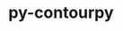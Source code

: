 ---
title: "py-contourpy"
layout: cache
categories: [package, develop-2024-11-24]
meta: {"versions": ["1.3.0"], "compilers": ["apple-clang@=15.0.0", "gcc@=11.1.0", "gcc@=11.4.0", "gcc@=13.2.0", "gcc@=7.5.0", "gcc@=9.4.0", "oneapi@=2024.2.1"], "oss": ["ubuntu18.04", "ubuntu20.04", "ubuntu22.04", "ubuntu24.04", "ventura"], "platforms": ["darwin", "linux"], "targets": ["aarch64", "neoverse_v1", "neoverse_v2", "ppc64le", "x86_64_v3"], "stacks": ["data-vis-sdk", "e4s", "e4s-neoverse-v2", "e4s-neoverse_v1", "e4s-oneapi", "e4s-power", "e4s-rocm-external", "ml-darwin-aarch64-mps", "ml-linux-aarch64-cpu", "ml-linux-aarch64-cuda", "ml-linux-x86_64-cpu", "ml-linux-x86_64-cuda", "radiuss", "root"], "num_specs": 22, "num_specs_by_stack": {"ml-darwin-aarch64-mps": 1, "root": 22, "radiuss": 1, "e4s-power": 4, "data-vis-sdk": 1, "e4s-neoverse_v1": 4, "e4s-neoverse-v2": 2, "e4s": 4, "e4s-rocm-external": 1, "e4s-oneapi": 3, "ml-linux-aarch64-cuda": 1, "ml-linux-aarch64-cpu": 1, "ml-linux-x86_64-cpu": 1, "ml-linux-x86_64-cuda": 1}}
spec_details: [{"hash": "6miutpuajvz5sghgaak5k2g2ikemnbeu", "compiler": "apple-clang@=15.0.0", "versions": ["1.3.0"], "os": "ventura", "platform": "darwin", "target": "aarch64", "variants": ["build_system=python_pip"], "stacks": ["ml-darwin-aarch64-mps", "root"], "size": "-", "tarball": "https://binaries.spack.io/develop-2024-11-24/build_cache/darwin-ventura-aarch64/apple-clang-15.0.0/py-contourpy-1.3.0/darwin-ventura-aarch64-apple-clang-15.0.0-py-contourpy-1.3.0-6miutpuajvz5sghgaak5k2g2ikemnbeu.spack"}, {"hash": "xga7l2l3xctlmyzjnarurchuff6zioyk", "compiler": "gcc@=7.5.0", "versions": ["1.3.0"], "os": "ubuntu18.04", "platform": "linux", "target": "x86_64_v3", "variants": ["build_system=python_pip"], "stacks": ["radiuss", "root"], "size": "-", "tarball": "https://binaries.spack.io/develop-2024-11-24/build_cache/linux-ubuntu18.04-x86_64_v3/gcc-7.5.0/py-contourpy-1.3.0/linux-ubuntu18.04-x86_64_v3-gcc-7.5.0-py-contourpy-1.3.0-xga7l2l3xctlmyzjnarurchuff6zioyk.spack"}, {"hash": "tp75sp3jdxwkrxfssguyhsclbqftajvn", "compiler": "gcc@=9.4.0", "versions": ["1.3.0"], "os": "ubuntu20.04", "platform": "linux", "target": "ppc64le", "variants": ["build_system=python_pip"], "stacks": ["e4s-power", "root"], "size": "-", "tarball": "https://binaries.spack.io/develop-2024-11-24/build_cache/linux-ubuntu20.04-ppc64le/gcc-9.4.0/py-contourpy-1.3.0/linux-ubuntu20.04-ppc64le-gcc-9.4.0-py-contourpy-1.3.0-tp75sp3jdxwkrxfssguyhsclbqftajvn.spack"}, {"hash": "kidfacz7q6274seulsm27t6qg33p6jc7", "compiler": "gcc@=9.4.0", "versions": ["1.3.0"], "os": "ubuntu20.04", "platform": "linux", "target": "ppc64le", "variants": ["build_system=python_pip"], "stacks": ["e4s-power", "root"], "size": "-", "tarball": "https://binaries.spack.io/develop-2024-11-24/build_cache/linux-ubuntu20.04-ppc64le/gcc-9.4.0/py-contourpy-1.3.0/linux-ubuntu20.04-ppc64le-gcc-9.4.0-py-contourpy-1.3.0-kidfacz7q6274seulsm27t6qg33p6jc7.spack"}, {"hash": "6mpesn55ogwpmtm3pdt347sw3t2yyfwp", "compiler": "gcc@=9.4.0", "versions": ["1.3.0"], "os": "ubuntu20.04", "platform": "linux", "target": "ppc64le", "variants": ["build_system=python_pip"], "stacks": ["e4s-power", "root"], "size": "-", "tarball": "https://binaries.spack.io/develop-2024-11-24/build_cache/linux-ubuntu20.04-ppc64le/gcc-9.4.0/py-contourpy-1.3.0/linux-ubuntu20.04-ppc64le-gcc-9.4.0-py-contourpy-1.3.0-6mpesn55ogwpmtm3pdt347sw3t2yyfwp.spack"}, {"hash": "znbqza5b7lfrxpqwxn6x4nrxr4o77h2f", "compiler": "gcc@=9.4.0", "versions": ["1.3.0"], "os": "ubuntu20.04", "platform": "linux", "target": "ppc64le", "variants": ["build_system=python_pip"], "stacks": ["e4s-power", "root"], "size": "-", "tarball": "https://binaries.spack.io/develop-2024-11-24/build_cache/linux-ubuntu20.04-ppc64le/gcc-9.4.0/py-contourpy-1.3.0/linux-ubuntu20.04-ppc64le-gcc-9.4.0-py-contourpy-1.3.0-znbqza5b7lfrxpqwxn6x4nrxr4o77h2f.spack"}, {"hash": "aaetl2qliado5eljnrwvi2lxodz4kiy7", "compiler": "gcc@=11.1.0", "versions": ["1.3.0"], "os": "ubuntu20.04", "platform": "linux", "target": "x86_64_v3", "variants": ["build_system=python_pip"], "stacks": ["data-vis-sdk", "root"], "size": "-", "tarball": "https://binaries.spack.io/develop-2024-11-24/build_cache/linux-ubuntu20.04-x86_64_v3/gcc-11.1.0/py-contourpy-1.3.0/linux-ubuntu20.04-x86_64_v3-gcc-11.1.0-py-contourpy-1.3.0-aaetl2qliado5eljnrwvi2lxodz4kiy7.spack"}, {"hash": "73c62julpek7hh2ngglp75xel654dlzc", "compiler": "gcc@=11.4.0", "versions": ["1.3.0"], "os": "ubuntu22.04", "platform": "linux", "target": "neoverse_v1", "variants": ["build_system=python_pip"], "stacks": ["e4s-neoverse_v1", "root"], "size": "-", "tarball": "https://binaries.spack.io/develop-2024-11-24/build_cache/linux-ubuntu22.04-neoverse_v1/gcc-11.4.0/py-contourpy-1.3.0/linux-ubuntu22.04-neoverse_v1-gcc-11.4.0-py-contourpy-1.3.0-73c62julpek7hh2ngglp75xel654dlzc.spack"}, {"hash": "tnbju6oonacyigsbtx7iovzzhemjpz3x", "compiler": "gcc@=11.4.0", "versions": ["1.3.0"], "os": "ubuntu22.04", "platform": "linux", "target": "neoverse_v1", "variants": ["build_system=python_pip"], "stacks": ["e4s-neoverse_v1", "root"], "size": "-", "tarball": "https://binaries.spack.io/develop-2024-11-24/build_cache/linux-ubuntu22.04-neoverse_v1/gcc-11.4.0/py-contourpy-1.3.0/linux-ubuntu22.04-neoverse_v1-gcc-11.4.0-py-contourpy-1.3.0-tnbju6oonacyigsbtx7iovzzhemjpz3x.spack"}, {"hash": "7gp3yduljz2pxl4erf4gfg5alf6x4rz4", "compiler": "gcc@=11.4.0", "versions": ["1.3.0"], "os": "ubuntu22.04", "platform": "linux", "target": "neoverse_v1", "variants": ["build_system=python_pip"], "stacks": ["e4s-neoverse_v1", "root"], "size": "-", "tarball": "https://binaries.spack.io/develop-2024-11-24/build_cache/linux-ubuntu22.04-neoverse_v1/gcc-11.4.0/py-contourpy-1.3.0/linux-ubuntu22.04-neoverse_v1-gcc-11.4.0-py-contourpy-1.3.0-7gp3yduljz2pxl4erf4gfg5alf6x4rz4.spack"}, {"hash": "ggpfaeu4j4ffh25hm2ximjsgqkwxbu4z", "compiler": "gcc@=11.4.0", "versions": ["1.3.0"], "os": "ubuntu22.04", "platform": "linux", "target": "neoverse_v1", "variants": ["build_system=python_pip"], "stacks": ["e4s-neoverse_v1", "root"], "size": "-", "tarball": "https://binaries.spack.io/develop-2024-11-24/build_cache/linux-ubuntu22.04-neoverse_v1/gcc-11.4.0/py-contourpy-1.3.0/linux-ubuntu22.04-neoverse_v1-gcc-11.4.0-py-contourpy-1.3.0-ggpfaeu4j4ffh25hm2ximjsgqkwxbu4z.spack"}, {"hash": "4d7llfeunjjkk36b3hned7m2roofwr54", "compiler": "gcc@=11.4.0", "versions": ["1.3.0"], "os": "ubuntu22.04", "platform": "linux", "target": "neoverse_v2", "variants": ["build_system=python_pip"], "stacks": ["root", "e4s-neoverse-v2"], "size": "-", "tarball": "https://binaries.spack.io/develop-2024-11-24/build_cache/linux-ubuntu22.04-neoverse_v2/gcc-11.4.0/py-contourpy-1.3.0/linux-ubuntu22.04-neoverse_v2-gcc-11.4.0-py-contourpy-1.3.0-4d7llfeunjjkk36b3hned7m2roofwr54.spack"}, {"hash": "hzidayfqsbd4ydpelgc2hzjyxxyv46wn", "compiler": "gcc@=11.4.0", "versions": ["1.3.0"], "os": "ubuntu22.04", "platform": "linux", "target": "neoverse_v2", "variants": ["build_system=python_pip"], "stacks": ["root", "e4s-neoverse-v2"], "size": "-", "tarball": "https://binaries.spack.io/develop-2024-11-24/build_cache/linux-ubuntu22.04-neoverse_v2/gcc-11.4.0/py-contourpy-1.3.0/linux-ubuntu22.04-neoverse_v2-gcc-11.4.0-py-contourpy-1.3.0-hzidayfqsbd4ydpelgc2hzjyxxyv46wn.spack"}, {"hash": "yzb4dg4ttnjh46wj5ffivxpfs2e64wpz", "compiler": "gcc@=11.4.0", "versions": ["1.3.0"], "os": "ubuntu22.04", "platform": "linux", "target": "x86_64_v3", "variants": ["build_system=python_pip"], "stacks": ["e4s", "root", "e4s-rocm-external"], "size": "-", "tarball": "https://binaries.spack.io/develop-2024-11-24/build_cache/linux-ubuntu22.04-x86_64_v3/gcc-11.4.0/py-contourpy-1.3.0/linux-ubuntu22.04-x86_64_v3-gcc-11.4.0-py-contourpy-1.3.0-yzb4dg4ttnjh46wj5ffivxpfs2e64wpz.spack"}, {"hash": "u3w22j4qagzi4lifqw44mzgdl2jw3ped", "compiler": "gcc@=11.4.0", "versions": ["1.3.0"], "os": "ubuntu22.04", "platform": "linux", "target": "x86_64_v3", "variants": ["build_system=python_pip"], "stacks": ["e4s", "root"], "size": "-", "tarball": "https://binaries.spack.io/develop-2024-11-24/build_cache/linux-ubuntu22.04-x86_64_v3/gcc-11.4.0/py-contourpy-1.3.0/linux-ubuntu22.04-x86_64_v3-gcc-11.4.0-py-contourpy-1.3.0-u3w22j4qagzi4lifqw44mzgdl2jw3ped.spack"}, {"hash": "gs3btznqvaru7w3rhigw5ovrl4kdzl4h", "compiler": "gcc@=11.4.0", "versions": ["1.3.0"], "os": "ubuntu22.04", "platform": "linux", "target": "x86_64_v3", "variants": ["build_system=python_pip"], "stacks": ["e4s", "root"], "size": "-", "tarball": "https://binaries.spack.io/develop-2024-11-24/build_cache/linux-ubuntu22.04-x86_64_v3/gcc-11.4.0/py-contourpy-1.3.0/linux-ubuntu22.04-x86_64_v3-gcc-11.4.0-py-contourpy-1.3.0-gs3btznqvaru7w3rhigw5ovrl4kdzl4h.spack"}, {"hash": "o4avzgtolzy3aztfq2haqo7r5fpg7qic", "compiler": "gcc@=11.4.0", "versions": ["1.3.0"], "os": "ubuntu22.04", "platform": "linux", "target": "x86_64_v3", "variants": ["build_system=python_pip"], "stacks": ["e4s", "root"], "size": "-", "tarball": "https://binaries.spack.io/develop-2024-11-24/build_cache/linux-ubuntu22.04-x86_64_v3/gcc-11.4.0/py-contourpy-1.3.0/linux-ubuntu22.04-x86_64_v3-gcc-11.4.0-py-contourpy-1.3.0-o4avzgtolzy3aztfq2haqo7r5fpg7qic.spack"}, {"hash": "f4gubt5izpg7yiahirbq3chfsxsvbfep", "compiler": "oneapi@=2024.2.1", "versions": ["1.3.0"], "os": "ubuntu22.04", "platform": "linux", "target": "x86_64_v3", "variants": ["build_system=python_pip"], "stacks": ["e4s-oneapi", "root"], "size": "-", "tarball": "https://binaries.spack.io/develop-2024-11-24/build_cache/linux-ubuntu22.04-x86_64_v3/oneapi-2024.2.1/py-contourpy-1.3.0/linux-ubuntu22.04-x86_64_v3-oneapi-2024.2.1-py-contourpy-1.3.0-f4gubt5izpg7yiahirbq3chfsxsvbfep.spack"}, {"hash": "uobev3x6zbarzllng3xdqjlgh7fcleky", "compiler": "oneapi@=2024.2.1", "versions": ["1.3.0"], "os": "ubuntu22.04", "platform": "linux", "target": "x86_64_v3", "variants": ["build_system=python_pip"], "stacks": ["e4s-oneapi", "root"], "size": "-", "tarball": "https://binaries.spack.io/develop-2024-11-24/build_cache/linux-ubuntu22.04-x86_64_v3/oneapi-2024.2.1/py-contourpy-1.3.0/linux-ubuntu22.04-x86_64_v3-oneapi-2024.2.1-py-contourpy-1.3.0-uobev3x6zbarzllng3xdqjlgh7fcleky.spack"}, {"hash": "hbbbprp3yhsls5k6dhrwgbs3h3mwugig", "compiler": "oneapi@=2024.2.1", "versions": ["1.3.0"], "os": "ubuntu22.04", "platform": "linux", "target": "x86_64_v3", "variants": ["build_system=python_pip"], "stacks": ["e4s-oneapi", "root"], "size": "-", "tarball": "https://binaries.spack.io/develop-2024-11-24/build_cache/linux-ubuntu22.04-x86_64_v3/oneapi-2024.2.1/py-contourpy-1.3.0/linux-ubuntu22.04-x86_64_v3-oneapi-2024.2.1-py-contourpy-1.3.0-hbbbprp3yhsls5k6dhrwgbs3h3mwugig.spack"}, {"hash": "xqg74itdgoege2x4hdun4h7bdi3fiyv3", "compiler": "gcc@=13.2.0", "versions": ["1.3.0"], "os": "ubuntu24.04", "platform": "linux", "target": "aarch64", "variants": ["build_system=python_pip"], "stacks": ["ml-linux-aarch64-cuda", "root", "ml-linux-aarch64-cpu"], "size": "-", "tarball": "https://binaries.spack.io/develop-2024-11-24/build_cache/linux-ubuntu24.04-aarch64/gcc-13.2.0/py-contourpy-1.3.0/linux-ubuntu24.04-aarch64-gcc-13.2.0-py-contourpy-1.3.0-xqg74itdgoege2x4hdun4h7bdi3fiyv3.spack"}, {"hash": "aekz7lwqp3zl3ezhaa23i2r73ch3duei", "compiler": "gcc@=13.2.0", "versions": ["1.3.0"], "os": "ubuntu24.04", "platform": "linux", "target": "x86_64_v3", "variants": ["build_system=python_pip"], "stacks": ["ml-linux-x86_64-cpu", "ml-linux-x86_64-cuda", "root"], "size": "-", "tarball": "https://binaries.spack.io/develop-2024-11-24/build_cache/linux-ubuntu24.04-x86_64_v3/gcc-13.2.0/py-contourpy-1.3.0/linux-ubuntu24.04-x86_64_v3-gcc-13.2.0-py-contourpy-1.3.0-aekz7lwqp3zl3ezhaa23i2r73ch3duei.spack"}]
---